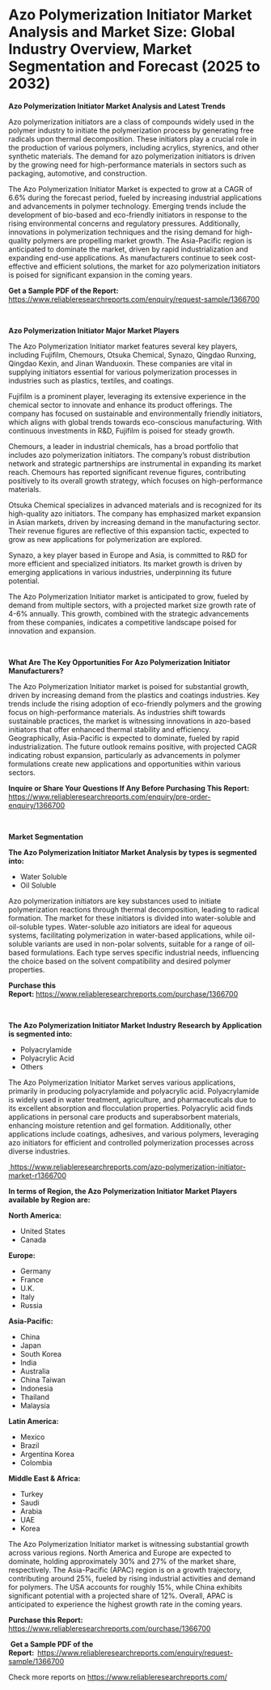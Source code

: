 <p><h1>Azo Polymerization Initiator Market Analysis and Market Size: Global Industry Overview, Market Segmentation and Forecast (2025 to 2032)</h1></p><p><strong>Azo Polymerization Initiator Market Analysis and Latest Trends</strong></p>
<p><p>Azo polymerization initiators are a class of compounds widely used in the polymer industry to initiate the polymerization process by generating free radicals upon thermal decomposition. These initiators play a crucial role in the production of various polymers, including acrylics, styrenics, and other synthetic materials. The demand for azo polymerization initiators is driven by the growing need for high-performance materials in sectors such as packaging, automotive, and construction.</p><p>The Azo Polymerization Initiator Market is expected to grow at a CAGR of 6.6% during the forecast period, fueled by increasing industrial applications and advancements in polymer technology. Emerging trends include the development of bio-based and eco-friendly initiators in response to the rising environmental concerns and regulatory pressures. Additionally, innovations in polymerization techniques and the rising demand for high-quality polymers are propelling market growth. The Asia-Pacific region is anticipated to dominate the market, driven by rapid industrialization and expanding end-use applications. As manufacturers continue to seek cost-effective and efficient solutions, the market for azo polymerization initiators is poised for significant expansion in the coming years.</p></p>
<p><strong>Get a Sample PDF of the Report:&nbsp;</strong> <a href="https://www.reliableresearchreports.com/enquiry/request-sample/1366700?utm_campaign=3183&utm_medium=2&utm_source=Github&utm_content=ia&utm_term=22032025&utm_id=azo-polymerization-initiator">https://www.reliableresearchreports.com/enquiry/request-sample/1366700</a></p>
<p>&nbsp;</p>
<p><strong>Azo Polymerization Initiator Major Market Players</strong></p>
<p><p>The Azo Polymerization Initiator market features several key players, including Fujifilm, Chemours, Otsuka Chemical, Synazo, Qingdao Runxing, Qingdao Kexin, and Jinan Wanduoxin. These companies are vital in supplying initiators essential for various polymerization processes in industries such as plastics, textiles, and coatings.</p><p>Fujifilm is a prominent player, leveraging its extensive experience in the chemical sector to innovate and enhance its product offerings. The company has focused on sustainable and environmentally friendly initiators, which aligns with global trends towards eco-conscious manufacturing. With continuous investments in R&D, Fujifilm is poised for steady growth.</p><p>Chemours, a leader in industrial chemicals, has a broad portfolio that includes azo polymerization initiators. The company’s robust distribution network and strategic partnerships are instrumental in expanding its market reach. Chemours has reported significant revenue figures, contributing positively to its overall growth strategy, which focuses on high-performance materials.</p><p>Otsuka Chemical specializes in advanced materials and is recognized for its high-quality azo initiators. The company has emphasized market expansion in Asian markets, driven by increasing demand in the manufacturing sector. Their revenue figures are reflective of this expansion tactic, expected to grow as new applications for polymerization are explored.</p><p>Synazo, a key player based in Europe and Asia, is committed to R&D for more efficient and specialized initiators. Its market growth is driven by emerging applications in various industries, underpinning its future potential.</p><p>The Azo Polymerization Initiator market is anticipated to grow, fueled by demand from multiple sectors, with a projected market size growth rate of 4-6% annually. This growth, combined with the strategic advancements from these companies, indicates a competitive landscape poised for innovation and expansion.</p></p>
<p>&nbsp;</p>
<p><strong>What Are The Key Opportunities For Azo Polymerization Initiator Manufacturers?</strong></p>
<p><p>The Azo Polymerization Initiator market is poised for substantial growth, driven by increasing demand from the plastics and coatings industries. Key trends include the rising adoption of eco-friendly polymers and the growing focus on high-performance materials. As industries shift towards sustainable practices, the market is witnessing innovations in azo-based initiators that offer enhanced thermal stability and efficiency. Geographically, Asia-Pacific is expected to dominate, fueled by rapid industrialization. The future outlook remains positive, with projected CAGR indicating robust expansion, particularly as advancements in polymer formulations create new applications and opportunities within various sectors.</p></p>
<p><strong>Inquire or Share Your Questions If Any Before Purchasing This Report:</strong> <a href="https://www.reliableresearchreports.com/enquiry/pre-order-enquiry/1366700?utm_campaign=3183&utm_medium=2&utm_source=Github&utm_content=ia&utm_term=22032025&utm_id=azo-polymerization-initiator">https://www.reliableresearchreports.com/enquiry/pre-order-enquiry/1366700</a></p>
<p>&nbsp;</p>
<p><strong>Market Segmentation</strong></p>
<p><strong>The Azo Polymerization Initiator Market Analysis by types is segmented into:</strong></p>
<p><ul><li>Water Soluble</li><li>Oil Soluble</li></ul></p>
<p><p>Azo polymerization initiators are key substances used to initiate polymerization reactions through thermal decomposition, leading to radical formation. The market for these initiators is divided into water-soluble and oil-soluble types. Water-soluble azo initiators are ideal for aqueous systems, facilitating polymerization in water-based applications, while oil-soluble variants are used in non-polar solvents, suitable for a range of oil-based formulations. Each type serves specific industrial needs, influencing the choice based on the solvent compatibility and desired polymer properties.</p></p>
<p><strong>Purchase this Report:&nbsp;</strong><a href="https://www.reliableresearchreports.com/purchase/1366700?utm_campaign=3183&utm_medium=2&utm_source=Github&utm_content=ia&utm_term=22032025&utm_id=azo-polymerization-initiator">https://www.reliableresearchreports.com/purchase/1366700</a></p>
<p>&nbsp;</p>
<p><strong>The Azo Polymerization Initiator Market Industry Research by Application is segmented into:</strong></p>
<p><ul><li>Polyacrylamide</li><li>Polyacrylic Acid</li><li>Others</li></ul></p>
<p><p>The Azo Polymerization Initiator Market serves various applications, primarily in producing polyacrylamide and polyacrylic acid. Polyacrylamide is widely used in water treatment, agriculture, and pharmaceuticals due to its excellent absorption and flocculation properties. Polyacrylic acid finds applications in personal care products and superabsorbent materials, enhancing moisture retention and gel formation. Additionally, other applications include coatings, adhesives, and various polymers, leveraging azo initiators for efficient and controlled polymerization processes across diverse industries.</p></p>
<p><a href="https://www.reliableresearchreports.com/azo-polymerization-initiator-market-r1366700?utm_campaign=3183&utm_medium=2&utm_source=Github&utm_content=ia&utm_term=22032025&utm_id=azo-polymerization-initiator">&nbsp;https://www.reliableresearchreports.com/azo-polymerization-initiator-market-r1366700</a></p>
<p><strong>In terms of Region, the Azo Polymerization Initiator Market Players available by Region are:</strong></p>
<p>
    <p> <strong> North America: </strong>
        <ul>
            <li>United States</li>
            <li>Canada</li>
        </ul>
        </p> 
    <p> <strong> Europe: </strong>
        <ul>
            <li>Germany</li>
            <li>France</li>
            <li>U.K.</li>
            <li>Italy</li>
            <li>Russia</li>
        </ul>
        </p> 
    <p> <strong> Asia-Pacific: </strong>
        <ul>
            <li>China</li>
            <li>Japan</li>
            <li>South Korea</li>
            <li>India</li>
            <li>Australia</li>
            <li>China Taiwan</li>
            <li>Indonesia</li>
            <li>Thailand</li>
            <li>Malaysia</li>
        </ul>
        </p> 
    <p> <strong> Latin America: </strong>
        <ul>
            <li>Mexico</li>
            <li>Brazil</li>
            <li>Argentina Korea</li>
            <li>Colombia</li>
        </ul>
        </p> 
    <p> <strong> Middle East & Africa: </strong>
        <ul>
            <li>Turkey</li>
            <li>Saudi</li>
            <li>Arabia</li>
            <li>UAE</li>
            <li>Korea</li>
        </ul>
    </p>
    </p>
<p><p>The Azo Polymerization Initiator market is witnessing substantial growth across various regions. North America and Europe are expected to dominate, holding approximately 30% and 27% of the market share, respectively. The Asia-Pacific (APAC) region is on a growth trajectory, contributing around 25%, fueled by rising industrial activities and demand for polymers. The USA accounts for roughly 15%, while China exhibits significant potential with a projected share of 12%. Overall, APAC is anticipated to experience the highest growth rate in the coming years.</p></p>
<p><strong>Purchase this Report: </strong><a href="https://www.reliableresearchreports.com/purchase/1366700?utm_campaign=3183&utm_medium=2&utm_source=Github&utm_content=ia&utm_term=22032025&utm_id=azo-polymerization-initiator">https://www.reliableresearchreports.com/purchase/1366700</a></p>
<p>&nbsp;<strong>Get a Sample PDF of the Report:&nbsp;&nbsp;</strong><a href="https://www.reliableresearchreports.com/enquiry/request-sample/1366700?utm_campaign=3183&utm_medium=2&utm_source=Github&utm_content=ia&utm_term=22032025&utm_id=azo-polymerization-initiator">https://www.reliableresearchreports.com/enquiry/request-sample/1366700</a></p>
<p><strong></strong></p>
<p>Check more reports on <a href="https://www.reliableresearchreports.com/?utm_campaign=3183&utm_medium=2&utm_source=Github&utm_content=ia&utm_term=22032025&utm_id=azo-polymerization-initiator">https://www.reliableresearchreports.com/</a></p>